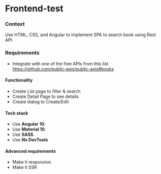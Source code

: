 # Frontend-test

### Context

Use HTML, CSS, and Angular to implement SPA to search book using Rest API.

### Requirements

* Integrate with one of the free APIs from this list https://github.com/public-apis/public-apis#books

#### Functionality

* Create List page to filter & search
* Create Detail Page to see details
* Create dialog to Create/Edit

#### Tech stack

* Use **Angular 10**.
* Use **Material 10**.
* Use **SASS**.
* Use **Nx DevTools**

#### Advanced requirements

* Make it responsive.
* Make it SSR

